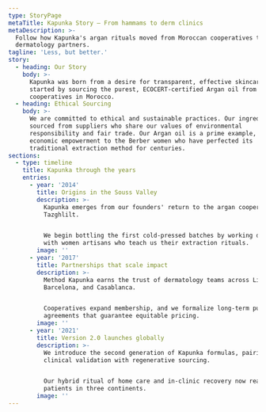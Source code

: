 ```yaml
---
type: StoryPage
metaTitle: Kapunka Story – From hammams to derm clinics
metaDescription: >-
  Follow how Kapunka's argan rituals moved from Moroccan cooperatives to modern
  dermatology partners.
tagline: 'Less, but better.'
story:
  - heading: Our Story
    body: >-
      Kapunka was born from a desire for transparent, effective skincare. We
      started by sourcing the purest, ECOCERT-certified Argan oil from women's
      cooperatives in Morocco.
  - heading: Ethical Sourcing
    body: >-
      We are committed to ethical and sustainable practices. Our ingredients are
      sourced from suppliers who share our values of environmental
      responsibility and fair trade. Our Argan oil is a prime example, providing
      economic empowerment to the Berber women who have perfected its
      traditional extraction method for centuries.
sections:
  - type: timeline
    title: Kapunka through the years
    entries:
      - year: '2014'
        title: Origins in the Souss Valley
        description: >-
          Kapunka emerges from our founders' return to the argan cooperatives of
          Tazghlilt.


          We begin bottling the first cold-pressed batches by working directly
          with women artisans who teach us their extraction rituals.
        image: ''
      - year: '2017'
        title: Partnerships that scale impact
        description: >-
          Method Kapunka earns the trust of dermatology teams across Lisbon,
          Barcelona, and Casablanca.


          Cooperatives expand membership, and we formalize long-term purchasing
          agreements that guarantee equitable pricing.
        image: ''
      - year: '2021'
        title: Version 2.0 launches globally
        description: >-
          We introduce the second generation of Kapunka formulas, pairing
          clinical validation with regenerative sourcing.


          Our hybrid ritual of home care and in-clinic recovery now reaches
          patients in three continents.
        image: ''
---
```

